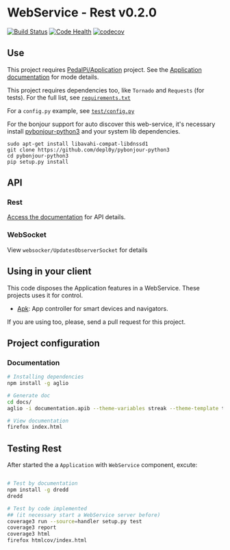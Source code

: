 # WebService - Rest v0.2.0

[![Build Status](https://travis-ci.org/PedalPi/WebService.svg?branch=master)](https://travis-ci.org/PedalPi/WebService) [![Code Health](https://landscape.io/github/PedalPi/WebService/master/landscape.svg?style=flat)](https://landscape.io/github/PedalPi/WebService/master) [![codecov](https://codecov.io/gh/PedalPi/WebService/branch/master/graph/badge.svg)](https://codecov.io/gh/PedalPi/WebService)


## Use

This project requires [PedalPi/Application](http://github.com/PedalPi/Application) project. See the [Application documentation](http://pedalpi-application.readthedocs.io/en/latest/#extending) for mode details.

This project requires dependencies too, like `Tornado` and `Requests` (for tests). For the full list, see [`requirements.txt`](https://github.com/PedalPi/WebService/blob/master/requirements.txt)

For a `config.py` example, see [`test/config.py`](https://github.com/PedalPi/WebService/blob/master/test/config.py)

For the bonjour support for auto discover this web-service, it's necessary install [pybonjour-python3](https://github.com/depl0y/pybonjour-python3) and your system lib dependencies.
```
sudo apt-get install libavahi-compat-libdnssd1
git clone https://github.com/depl0y/pybonjour-python3
cd pybonjour-python3
pip setup.py install
```

## API

### Rest

[Access the documentation](http://pedalpi.github.io/WebService/)  for API details.

### WebSocket

View ```websocker/UpdatesObserverSocket``` for details

## Using in your client

This code disposes the Application features in a WebService. These projects uses it for control.

* [Apk](https://github.com/PedalPi/Apk): App controller for smart devices and navigators.

If you are using too, please, send a pull request for this project.

## Project configuration

### Documentation

```bash
# Installing dependencies
npm install -g aglio

# Generate doc
cd docs/
aglio -i documentation.apib --theme-variables streak --theme-template triple -o index.html

# View documentation
firefox index.html
```

## Testing Rest

After started the a `Application` with `WebService` component, excute:

```bash

# Test by documentation
npm install -g dredd
dredd

# Test by code implemented
## (it necessary start a WebService server before)
coverage3 run --source=handler setup.py test
coverage3 report
coverage3 html
firefox htmlcov/index.html
```
